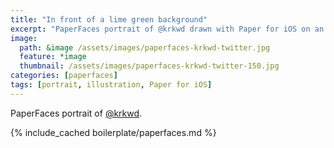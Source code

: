 ```yaml
---
title: "In front of a lime green background"
excerpt: "PaperFaces portrait of @krkwd drawn with Paper for iOS on an iPad."
image: 
  path: &image /assets/images/paperfaces-krkwd-twitter.jpg 
  feature: *image
  thumbnail: /assets/images/paperfaces-krkwd-twitter-150.jpg
categories: [paperfaces]
tags: [portrait, illustration, Paper for iOS]
---
```


PaperFaces portrait of [@krkwd](https://twitter.com/krkwd).

{% include_cached boilerplate/paperfaces.md %}
